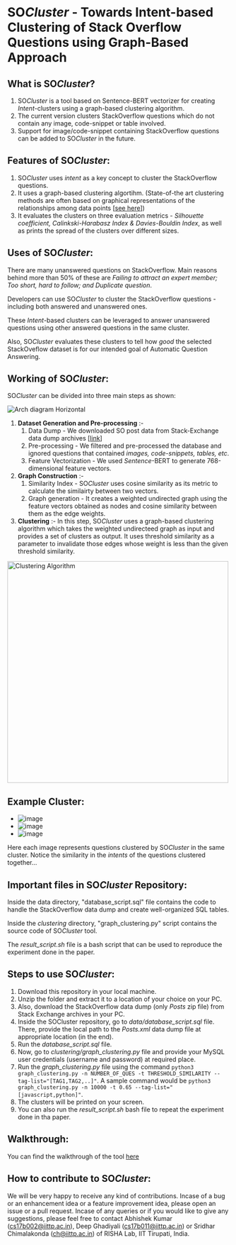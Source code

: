 # SO*Cluster* - Towards Intent-based Clustering of Stack Overflow Questions using Graph-Based Approach

## What is SO*Cluster*?
1. SO*Cluster* is a tool based on Sentence-BERT vectorizer for creating *Intent*-clusters using a graph-based clustering algorithm.
2. The current version clusters StackOverflow questions which do not contain any image, code-snippet or table involved.
3. Support for image/code-snippet containing StackOverflow questions can be added to SO*Cluster* in the future.

## Features of SO*Cluster*:
1. SO*Cluster* uses *intent* as a key concept to cluster the StackOverflow questions.
2. It uses a graph-based clustering algortihm. (State-of-the art clustering methods are often based on graphical representations of the relationships among data points [<a href="https://ojs.aaai.org/index.php/AAAI/article/view/10302/10161">see here</a>])
3. It evaluates the clusters on three evaluation metrics - *Silhouette coefficient, Calinkski-Harabasz Index & Davies-Bouldin Index*, as well as prints the spread of the clusters over different sizes.

## Uses of SO*Cluster*:
There are many unanswered questions on StackOverflow. Main reasons behind more than 50% of these are *Failing to attract an expert member; Too short, hard to follow; and Duplicate question*.

Developers can use SO*Cluster* to cluster the StackOverflow questions - including both answered and unanswered ones.

These *Intent*-based clusters can be leveraged to answer unanswered questions using other answered questions in the same cluster.

Also, SO*Cluster* evaluates these clusters to tell how *good* the selected StackOveflow dataset is for our intended goal of Automatic Question Answering.

## Working of SO*Cluster*:
SO*Cluster* can be divided into three main steps as shown:

![Arch diagram Horizontal](https://user-images.githubusercontent.com/46972481/117248272-53706b00-ae5d-11eb-9ef6-252dbbf36304.png)

1. **Dataset Generation and Pre-processing** :-
    1. Data Dump - We downloaded SO post data from Stack-Exchange data dump archives [<a href="https://archive.org/download/stackexchange">link</a>]
    2. Pre-processing - We filtered and pre-processed the database and ignored questions that contained *images, code-snippets, tables, etc*.
    3. Feature Vectorization - We used *Sentence*-BERT to generate 768-dimensional feature vectors.
2. **Graph Construction** :-
    1. Similarity Index - SO*Cluster* uses cosine similarity as its metric to calculate the similairty between two vectors.
    2. Graph generation - It creates a weighted undirected graph using the feature vectors obtained as nodes and cosine similarity between them as the edge weights.
3. **Clustering** :-
    In this step, SO*Cluster* uses a graph-based clustering algorithm which takes the weighted undirecteed graph as input and provides a set of clusters as output.
    It uses threshold similarity as a parameter to invalidate those edges whose weight is less than the given threshold similarity.
<img width=500 alt="Clustering Algorithm" src="https://user-images.githubusercontent.com/46972481/117269210-b79f2900-ae75-11eb-8dde-cec7cdf1ba12.JPG">


## Example Cluster:
- ![image](https://user-images.githubusercontent.com/46972481/117282080-fa66fe00-ae81-11eb-8633-91de69eab375.png)
- ![image](https://user-images.githubusercontent.com/46972481/117282266-2b473300-ae82-11eb-9015-f5450a6e95a0.png)
- ![image](https://user-images.githubusercontent.com/46972481/117282307-37cb8b80-ae82-11eb-9a1d-c056ae0c2ff6.png)

Here each image represents questions clustered by SO*Cluster* in the same cluster. Notice the similarity in the *intents* of the questions clustered together...

## Important files in SO*Cluster* Repository:
Inside the data directory, "database_script.sql" file contains the code to handle the StackOverflow data dump and create well-organized SQL tables.

Inside the *clustering* directory, "graph_clustering.py" script contains the source code of SO*Cluster* tool.

The *result_script.sh* file is a bash script that can be used to reproduce the experiment done in the paper.


## Steps to use SO*Cluster*:
1. Download this repository in your local machine.
2. Unzip the folder and extract it to a location of your choice on your PC.
3. Also, download the StackOverflow data dump (only *Posts* zip file) from Stack Exchange archives in your PC.
4. Inside the SOCluster repository, go to *data/database_script.sql* file. There, provide the local path to the *Posts.xml* data dump file at appropriate location (in the end).
5. Run the *database_script.sql* file.
6. Now, go to *clustering/graph_clustering.py* file and provide your MySQL user credentials (username and password) at required place.
7. Run the *graph_clustering.py* file using the command `python3 graph_clustering.py -n NUMBER_OF_QUES -t THRESHOLD_SIMILARITY --tag-list="[TAG1,TAG2,..]"`.
   A sample command would be `python3 graph_clustering.py -n 10000 -t 0.65 --tag-list="[javascript,python]"`.
8. The clusters will be printed on your screen.
9. You can also run the *result_script.sh* bash file to repeat the experiment done in tha paper.

## Walkthrough:
You can find the walkthrough of the tool <a href="https://youtu.be/">here</a>

## How to contribute to SO*Cluster*:
We will be very happy to receive any kind of contributions. Incase of a bug or an enhancement idea or a feature improvement idea, please open an issue or a pull request. Incase of any queries or if you would like to give any suggestions, please feel free to contact Abhishek Kumar (cs17b002@iittp.ac.in), Deep Ghadiyali (cs17b011@iittp.ac.in) or Sridhar Chimalakonda (ch@iittp.ac.in) of RISHA Lab, IIT Tirupati, India.

